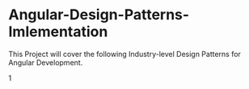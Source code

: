 # Angular-Design-Patterns-Imlementation

This Project will cover the following Industry-level Design Patterns for Angular Development.

1
